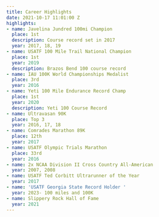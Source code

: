 ```yaml
---
title: Career Highlights
date: 2021-10-17 11:01:00 Z
highlights:
- name: Javelina Jundred 100mi Champion
  place: 1st
  description: Course record set in 2017
  year: 2017, 18, 19
- name: USATF 100 Mile Trail National Champion
  place: 1st
  year: 2019
  description: Brazos Bend 100 course record
- name: IAU 100K World Championships Medalist
  place: 3rd
  year: 2016
- name: Yeti 100 Mile Endurance Record Champ
  place: 1st
  year: 2020
  description: Yeti 100 Course Record
- name: Ultravasan 90K
  place: Top 3
  year: 2016, 17, 18
- name: Comrades Marathon 89K
  place: 12th
  year: 2017
- name: USATF Olympic Trials Marathon
  place: 33rd
  year: 2016
- name: 2x NCAA Division II Cross Country All-American
  year: 2007, 2008
- name: USATF Ted Corbitt Ultrarunner of the Year
  year: 2017
- name: 'USATF Georgia State Record Holder '
  year: 2023- 100 miles and 100K
- name: Slippery Rock Hall of Fame
  year: 2021
---
```


